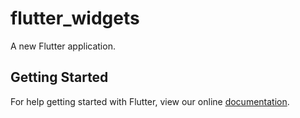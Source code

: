 # flutter_widgets

A new Flutter application.

## Getting Started

For help getting started with Flutter, view our online
[documentation](https://flutter.io/).
